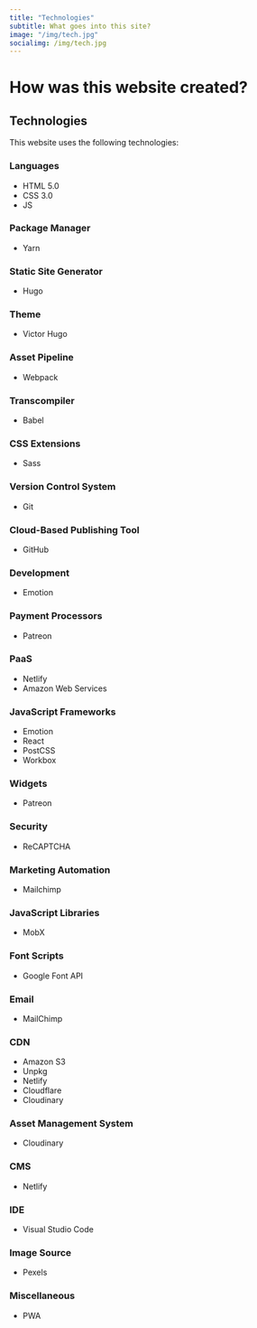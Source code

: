 ```yaml
---
title: "Technologies"
subtitle: What goes into this site?
image: "/img/tech.jpg"
socialimg: /img/tech.jpg
---
```


# How was this website created?

## Technologies

This website uses the following technologies:

### Languages

- HTML 5.0
- CSS 3.0
- JS

### Package Manager

- Yarn

### Static Site Generator

- Hugo

### Theme

- Victor Hugo

### Asset Pipeline

- Webpack

### Transcompiler

- Babel

### CSS Extensions

- Sass

### Version Control System

- Git

### Cloud-Based Publishing Tool

- GitHub

### Development

- Emotion

### Payment Processors

- Patreon

### PaaS

- Netlify
- Amazon Web Services

### JavaScript Frameworks

- Emotion
- React
- PostCSS
- Workbox

### Widgets

- Patreon

### Security

- ReCAPTCHA

### Marketing Automation

- Mailchimp

### JavaScript Libraries

- MobX

### Font Scripts

- Google Font API

### Email

- MailChimp

### CDN

- Amazon S3
- Unpkg
- Netlify
- Cloudflare
- Cloudinary

### Asset Management System

- Cloudinary

### CMS

- Netlify

### IDE

- Visual Studio Code

### Image Source

- Pexels

### Miscellaneous

- PWA
